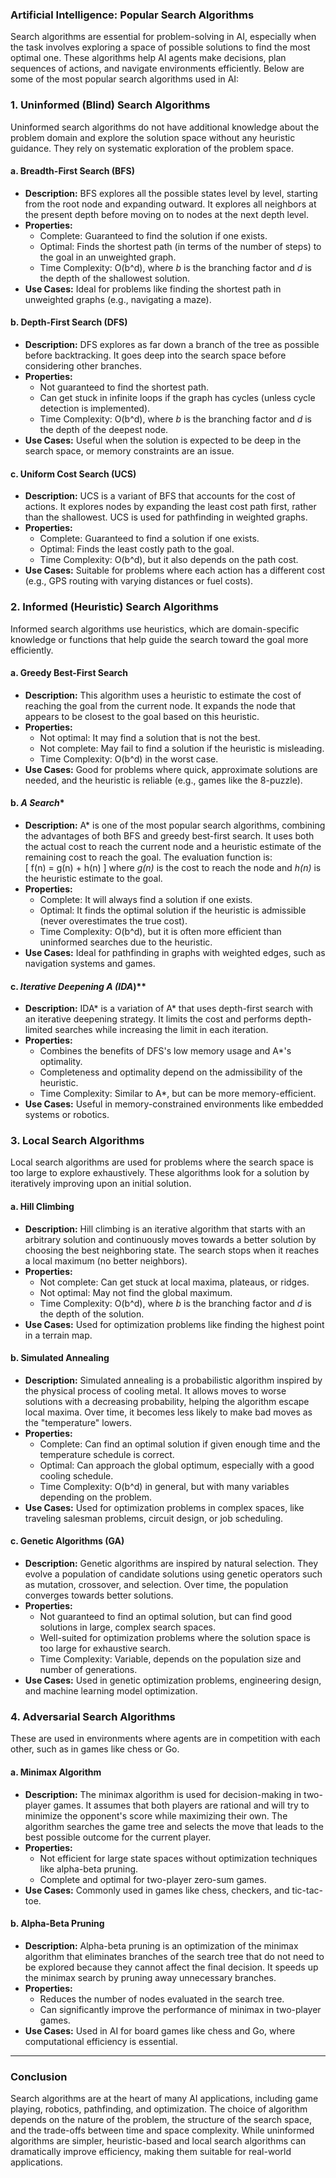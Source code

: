 ### Artificial Intelligence: Popular Search Algorithms

Search algorithms are essential for problem-solving in AI, especially when the task involves exploring a space of possible solutions to find the most optimal one. These algorithms help AI agents make decisions, plan sequences of actions, and navigate environments efficiently. Below are some of the most popular search algorithms used in AI:

### 1. **Uninformed (Blind) Search Algorithms**
Uninformed search algorithms do not have additional knowledge about the problem domain and explore the solution space without any heuristic guidance. They rely on systematic exploration of the problem space.

#### a. **Breadth-First Search (BFS)**
   - **Description:** BFS explores all the possible states level by level, starting from the root node and expanding outward. It explores all neighbors at the present depth before moving on to nodes at the next depth level.
   - **Properties:**
     - Complete: Guaranteed to find the solution if one exists.
     - Optimal: Finds the shortest path (in terms of the number of steps) to the goal in an unweighted graph.
     - Time Complexity: O(b^d), where *b* is the branching factor and *d* is the depth of the shallowest solution.
   - **Use Cases:** Ideal for problems like finding the shortest path in unweighted graphs (e.g., navigating a maze).

#### b. **Depth-First Search (DFS)**
   - **Description:** DFS explores as far down a branch of the tree as possible before backtracking. It goes deep into the search space before considering other branches.
   - **Properties:**
     - Not guaranteed to find the shortest path.
     - Can get stuck in infinite loops if the graph has cycles (unless cycle detection is implemented).
     - Time Complexity: O(b^d), where *b* is the branching factor and *d* is the depth of the deepest node.
   - **Use Cases:** Useful when the solution is expected to be deep in the search space, or memory constraints are an issue.

#### c. **Uniform Cost Search (UCS)**
   - **Description:** UCS is a variant of BFS that accounts for the cost of actions. It explores nodes by expanding the least cost path first, rather than the shallowest. UCS is used for pathfinding in weighted graphs.
   - **Properties:**
     - Complete: Guaranteed to find a solution if one exists.
     - Optimal: Finds the least costly path to the goal.
     - Time Complexity: O(b^d), but it also depends on the path cost.
   - **Use Cases:** Suitable for problems where each action has a different cost (e.g., GPS routing with varying distances or fuel costs).

### 2. **Informed (Heuristic) Search Algorithms**
Informed search algorithms use heuristics, which are domain-specific knowledge or functions that help guide the search toward the goal more efficiently.

#### a. **Greedy Best-First Search**
   - **Description:** This algorithm uses a heuristic to estimate the cost of reaching the goal from the current node. It expands the node that appears to be closest to the goal based on this heuristic.
   - **Properties:**
     - Not optimal: It may find a solution that is not the best.
     - Not complete: May fail to find a solution if the heuristic is misleading.
     - Time Complexity: O(b^d) in the worst case.
   - **Use Cases:** Good for problems where quick, approximate solutions are needed, and the heuristic is reliable (e.g., games like the 8-puzzle).

#### b. **A* Search**
   - **Description:** A* is one of the most popular search algorithms, combining the advantages of both BFS and greedy best-first search. It uses both the actual cost to reach the current node and a heuristic estimate of the remaining cost to reach the goal. The evaluation function is:  
     \[
     f(n) = g(n) + h(n)
     \]
     where *g(n)* is the cost to reach the node and *h(n)* is the heuristic estimate to the goal.
   - **Properties:**
     - Complete: It will always find a solution if one exists.
     - Optimal: It finds the optimal solution if the heuristic is admissible (never overestimates the true cost).
     - Time Complexity: O(b^d), but it is often more efficient than uninformed searches due to the heuristic.
   - **Use Cases:** Ideal for pathfinding in graphs with weighted edges, such as navigation systems and games.

#### c. **Iterative Deepening A* (IDA*)**
   - **Description:** IDA* is a variation of A* that uses depth-first search with an iterative deepening strategy. It limits the cost and performs depth-limited searches while increasing the limit in each iteration.
   - **Properties:**
     - Combines the benefits of DFS's low memory usage and A*'s optimality.
     - Completeness and optimality depend on the admissibility of the heuristic.
     - Time Complexity: Similar to A*, but can be more memory-efficient.
   - **Use Cases:** Useful in memory-constrained environments like embedded systems or robotics.

### 3. **Local Search Algorithms**
Local search algorithms are used for problems where the search space is too large to explore exhaustively. These algorithms look for a solution by iteratively improving upon an initial solution.

#### a. **Hill Climbing**
   - **Description:** Hill climbing is an iterative algorithm that starts with an arbitrary solution and continuously moves towards a better solution by choosing the best neighboring state. The search stops when it reaches a local maximum (no better neighbors).
   - **Properties:**
     - Not complete: Can get stuck at local maxima, plateaus, or ridges.
     - Not optimal: May not find the global maximum.
     - Time Complexity: O(b^d), where *b* is the branching factor and *d* is the depth of the solution.
   - **Use Cases:** Used for optimization problems like finding the highest point in a terrain map.

#### b. **Simulated Annealing**
   - **Description:** Simulated annealing is a probabilistic algorithm inspired by the physical process of cooling metal. It allows moves to worse solutions with a decreasing probability, helping the algorithm escape local maxima. Over time, it becomes less likely to make bad moves as the "temperature" lowers.
   - **Properties:**
     - Complete: Can find an optimal solution if given enough time and the temperature schedule is correct.
     - Optimal: Can approach the global optimum, especially with a good cooling schedule.
     - Time Complexity: O(b^d) in general, but with many variables depending on the problem.
   - **Use Cases:** Used for optimization problems in complex spaces, like traveling salesman problems, circuit design, or job scheduling.

#### c. **Genetic Algorithms (GA)**
   - **Description:** Genetic algorithms are inspired by natural selection. They evolve a population of candidate solutions using genetic operators such as mutation, crossover, and selection. Over time, the population converges towards better solutions.
   - **Properties:**
     - Not guaranteed to find an optimal solution, but can find good solutions in large, complex search spaces.
     - Well-suited for optimization problems where the solution space is too large for exhaustive search.
     - Time Complexity: Variable, depends on the population size and number of generations.
   - **Use Cases:** Used in genetic optimization problems, engineering design, and machine learning model optimization.

### 4. **Adversarial Search Algorithms**
These are used in environments where agents are in competition with each other, such as in games like chess or Go.

#### a. **Minimax Algorithm**
   - **Description:** The minimax algorithm is used for decision-making in two-player games. It assumes that both players are rational and will try to minimize the opponent's score while maximizing their own. The algorithm searches the game tree and selects the move that leads to the best possible outcome for the current player.
   - **Properties:**
     - Not efficient for large state spaces without optimization techniques like alpha-beta pruning.
     - Complete and optimal for two-player zero-sum games.
   - **Use Cases:** Commonly used in games like chess, checkers, and tic-tac-toe.

#### b. **Alpha-Beta Pruning**
   - **Description:** Alpha-beta pruning is an optimization of the minimax algorithm that eliminates branches of the search tree that do not need to be explored because they cannot affect the final decision. It speeds up the minimax search by pruning away unnecessary branches.
   - **Properties:**
     - Reduces the number of nodes evaluated in the search tree.
     - Can significantly improve the performance of minimax in two-player games.
   - **Use Cases:** Used in AI for board games like chess and Go, where computational efficiency is essential.

---

### Conclusion
Search algorithms are at the heart of many AI applications, including game playing, robotics, pathfinding, and optimization. The choice of algorithm depends on the nature of the problem, the structure of the search space, and the trade-offs between time and space complexity. While uninformed algorithms are simpler, heuristic-based and local search algorithms can dramatically improve efficiency, making them suitable for real-world applications.
